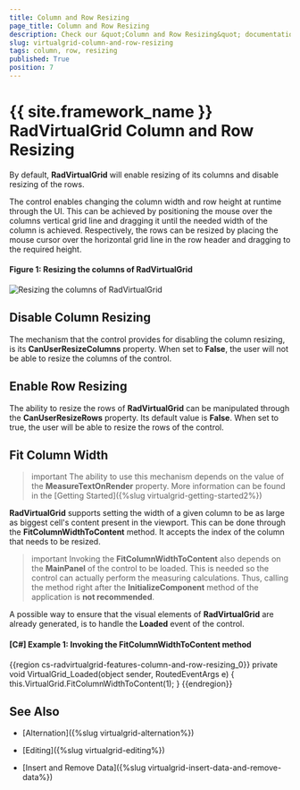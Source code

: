 ```yaml
---
title: Column and Row Resizing 
page_title: Column and Row Resizing
description: Check our &quot;Column and Row Resizing&quot; documentation article for the RadVirtualGrid {{ site.framework_name }} control.
slug: virtualgrid-column-and-row-resizing
tags: column, row, resizing
published: True
position: 7
---
```


# {{ site.framework_name }} RadVirtualGrid Column and Row Resizing

By default, __RadVirtualGrid__ will enable resizing of its columns and disable resizing of the rows.

The control enables changing the column width and row height at runtime through the UI. This can be achieved by positioning the mouse over the columns vertical grid line and dragging it until the needed width of the column is achieved. Respectively, the rows can be resized by placing the mouse cursor over the horizontal grid line in the row header and dragging to the required height.

#### __Figure 1: Resizing the columns of RadVirtualGrid__
![Resizing the columns of RadVirtualGrid](images/RadVirtualGrid_Features_ColumnAndRowResizing_01.png)

## Disable Column Resizing

The mechanism that the control provides for disabling the column resizing, is its __CanUserResizeColumns__ property. When set to __False__, the user will not be able to resize the columns of the control.

## Enable Row Resizing

The ability to resize the rows of __RadVirtualGrid__ can be manipulated through the __CanUserResizeRows__ property. Its default value is __False__. When set to true, the user will be able to resize the rows of the control.

## Fit Column Width

>important The ability to use this mechanism depends on the value of the __MeasureTextOnRender__ property. More information can be found in the [Getting Started]({%slug virtualgrid-getting-started2%})

__RadVirtualGrid__ supports setting the width of a given column to be as large as biggest cell's content present in the viewport. This can be done through the __FitColumnWidthToContent__ method. It accepts the index of the column that needs to be resized.

>important Invoking the __FitColumnWidthToContent__ also depends on the __MainPanel__ of the control to be loaded. This is needed so the control can actually perform the measuring calculations. Thus, calling the method right after the __InitializeComponent__ method of the application is __not recommended__.

A possible way to ensure that the visual elements of __RadVirtualGrid__ are already generated, is to handle the __Loaded__ event of the control. 

#### __[C#] Example 1: Invoking the FitColumnWidthToContent method__

{{region cs-radvirtualgrid-features-column-and-row-resizing_0}}
	private void VirtualGrid_Loaded(object sender, RoutedEventArgs e)
        {
            this.VirtualGrid.FitColumnWidthToContent(1);
        }
{{endregion}}

## See Also

* [Alternation]({%slug virtualgrid-alternation%})

* [Editing]({%slug virtualgrid-editing%})

* [Insert and Remove Data]({%slug virtualgrid-insert-data-and-remove-data%})
